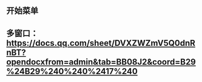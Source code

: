 ## 开始菜单

## 多窗口：https://docs.qq.com/sheet/DVXZWZmV5Q0dnRnBT?opendocxfrom=admin&tab=BB08J2&coord=B29%24B29%240%240%2417%240

